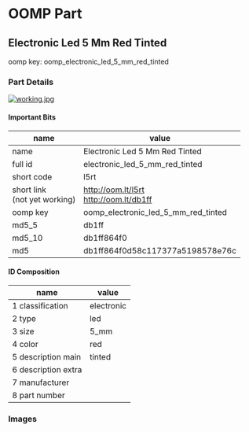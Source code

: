 # OOMP Part  
## Electronic Led 5 Mm Red Tinted  
  
oomp key: oomp_electronic_led_5_mm_red_tinted  
  
### Part Details  
  
[![working.jpg](working_600.jpg)](working.jpg)  
  
#### Important Bits  
| name | value | 
| --- | --- | 
| name | Electronic Led 5 Mm Red Tinted | 
| full id | electronic_led_5_mm_red_tinted | 
| short code | l5rt | 
| short link<br>(not yet working) | http://oom.lt/l5rt<br>http://oom.lt/db1ff | 
| oomp key | oomp_electronic_led_5_mm_red_tinted | 
| md5_5 | db1ff | 
| md5_10 | db1ff864f0 | 
| md5 | db1ff864f0d58c117377a5198578e76c | 
#### ID Composition  
| name | value | 
| --- | --- | 
| 1 classification | electronic | 
| 2 type | led | 
| 3 size | 5_mm | 
| 4 color | red | 
| 5 description main | tinted | 
| 6 description extra |  | 
| 7 manufacturer |  | 
| 8 part number |  | 
### Images  
